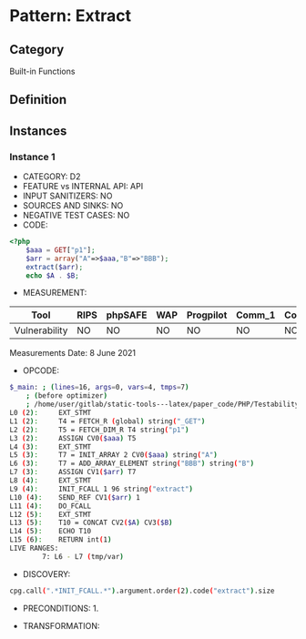 # Pattern: Extract

## Category

Built-in Functions

## Definition

## Instances

### Instance 1

- CATEGORY: D2
- FEATURE vs INTERNAL API: API
- INPUT SANITIZERS:  NO
- SOURCES AND SINKS: NO 
- NEGATIVE TEST CASES: NO
- CODE:

```php
<?php
    $aaa = GET["p1"];
    $arr = array("A"=>$aaa,"B"=>"BBB");
    extract($arr);
    echo $A . $B;
```

- MEASUREMENT:

| Tool          | RIPS | phpSAFE | WAP  | Progpilot | Comm_1 | Comm_2 | Correct |
| ------------- | ---- | ------- | ---- | --------- | ------- | --------- | ------- |
| Vulnerability | NO   | NO      | NO   | NO        | NO      | NO        | YES     |
Measurements Date: 8 June 2021

- OPCODE:

```bash
$_main: ; (lines=16, args=0, vars=4, tmps=7)
    ; (before optimizer)
    ; /home/user/gitlab/static-tools---latex/paper_code/PHP/Testability_Patterns/97_extract/97_extract.php:1-6
L0 (2):     EXT_STMT
L1 (2):     T4 = FETCH_R (global) string("_GET")
L2 (2):     T5 = FETCH_DIM_R T4 string("p1")
L3 (2):     ASSIGN CV0($aaa) T5
L4 (3):     EXT_STMT
L5 (3):     T7 = INIT_ARRAY 2 CV0($aaa) string("A")
L6 (3):     T7 = ADD_ARRAY_ELEMENT string("BBB") string("B")
L7 (3):     ASSIGN CV1($arr) T7
L8 (4):     EXT_STMT
L9 (4):     INIT_FCALL 1 96 string("extract")
L10 (4):    SEND_REF CV1($arr) 1
L11 (4):    DO_FCALL
L12 (5):    EXT_STMT
L13 (5):    T10 = CONCAT CV2($A) CV3($B)
L14 (5):    ECHO T10
L15 (6):    RETURN int(1)
LIVE RANGES:
        7: L6 - L7 (tmp/var)
```

- DISCOVERY:

```bash
cpg.call(".*INIT_FCALL.*").argument.order(2).code("extract").size
```

- PRECONDITIONS:
   1.

- TRANSFORMATION: 

```

```


